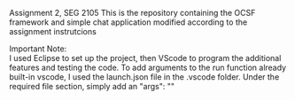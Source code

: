 Assignment 2, SEG 2105
This is the repository containing the OCSF framework and simple chat application modified according to the assignment instrutcions

Important Note:  
I used Eclipse to set up the project, then VScode to program the additional features and testing the code. To add arguments to the run function already built-in vscode, I used the launch.json file in the .vscode folder. Under the required file section, simply add an "args": "<arguments>"
